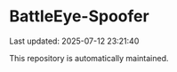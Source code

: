 # BattleEye-Spoofer

Last updated: 2025-07-12 23:21:40

This repository is automatically maintained.

